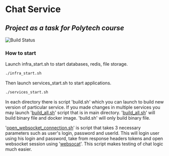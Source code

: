 # Chat Service
## _Project as a task for Polytech course_

![Build Status](https://github.com/PolyTechProjects/Chat_Service/actions/workflows/go.yml/badge.svg)

### How to start

Launch infra_start.sh to start databases, redis, file storage.

```sh
./infra_start.sh
```

Then launch services_start.sh to start applications.

```sh
./services_start.sh
```

In each directory there is script 'build.sh' which you can launch to build new version of particular service. If you made changes in multiple services you may launch '[build_all.sh]' script that is in main directory. '[build_all.sh]' will build binary file and docker image. 'build.sh' will only build binary file.

'[open_websocket_connection.sh]' is script that takes 3 necessary parameters such as user's login, password and userId. This will login user using his login and password, take from response headers tokens and open websocket session using '[websocat]'. This script makes testing of chat logic much easier.

[build.sh]: <https://github.com/joemccann/dillinger>
[build_all.sh]: <https://github.com/PolyTechProjects/Chat_Service/blob/main/build_all.sh>
[open_websocket_connection.sh]: <http://daringfireball.net>
[websocat]: <https://github.com/vi/websocat>

